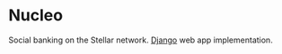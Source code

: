 # Nucleo
Social banking on the Stellar network. [Django](https://www.djangoproject.com/) web app implementation.
